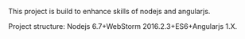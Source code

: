 This project is build to enhance skills of nodejs  and angularjs.

Project structure:
Nodejs 6.7+WebStorm 2016.2.3+ES6+Angularjs 1.X.